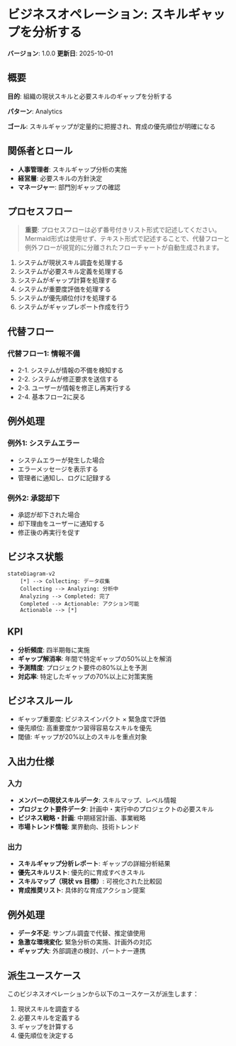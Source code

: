 # ビジネスオペレーション: スキルギャップを分析する

**バージョン**: 1.0.0
**更新日**: 2025-10-01

## 概要

**目的**: 組織の現状スキルと必要スキルのギャップを分析する

**パターン**: Analytics

**ゴール**: スキルギャップが定量的に把握され、育成の優先順位が明確になる

## 関係者とロール

- **人事管理者**: スキルギャップ分析の実施
- **経営層**: 必要スキルの方針決定
- **マネージャー**: 部門別ギャップの確認

## プロセスフロー

> **重要**: プロセスフローは必ず番号付きリスト形式で記述してください。
> Mermaid形式は使用せず、テキスト形式で記述することで、代替フローと例外フローが視覚的に分離されたフローチャートが自動生成されます。

1. システムが現状スキル調査を処理する
2. システムが必要スキル定義を処理する
3. システムがギャップ計算を処理する
4. システムが重要度評価を処理する
5. システムが優先順位付けを処理する
6. システムがギャップレポート作成を行う

## 代替フロー

### 代替フロー1: 情報不備
- 2-1. システムが情報の不備を検知する
- 2-2. システムが修正要求を送信する
- 2-3. ユーザーが情報を修正し再実行する
- 2-4. 基本フロー2に戻る

## 例外処理

### 例外1: システムエラー
- システムエラーが発生した場合
- エラーメッセージを表示する
- 管理者に通知し、ログに記録する

### 例外2: 承認却下
- 承認が却下された場合
- 却下理由をユーザーに通知する
- 修正後の再実行を促す

## ビジネス状態

```mermaid
stateDiagram-v2
    [*] --> Collecting: データ収集
    Collecting --> Analyzing: 分析中
    Analyzing --> Completed: 完了
    Completed --> Actionable: アクション可能
    Actionable --> [*]
```

## KPI

- **分析頻度**: 四半期毎に実施
- **ギャップ解消率**: 年間で特定ギャップの50%以上を解消
- **予測精度**: プロジェクト要件の80%以上を予測
- **対応率**: 特定したギャップの70%以上に対策実施

## ビジネスルール

- ギャップ重要度: ビジネスインパクト × 緊急度で評価
- 優先順位: 高重要度かつ習得容易なスキルを優先
- 閾値: ギャップが20%以上のスキルを重点対象

## 入出力仕様

### 入力

- **メンバーの現状スキルデータ**: スキルマップ、レベル情報
- **プロジェクト要件データ**: 計画中・実行中のプロジェクトの必要スキル
- **ビジネス戦略・計画**: 中期経営計画、事業戦略
- **市場トレンド情報**: 業界動向、技術トレンド

### 出力

- **スキルギャップ分析レポート**: ギャップの詳細分析結果
- **優先スキルリスト**: 優先的に育成すべきスキル
- **スキルマップ（現状 vs 目標）**: 可視化された比較図
- **育成推奨リスト**: 具体的な育成アクション提案

## 例外処理

- **データ不足**: サンプル調査で代替、推定値使用
- **急激な環境変化**: 緊急分析の実施、計画外の対応
- **ギャップ大**: 外部調達の検討、パートナー連携

## 派生ユースケース

このビジネスオペレーションから以下のユースケースが派生します：

1. 現状スキルを調査する
2. 必要スキルを定義する
3. ギャップを計算する
4. 優先順位を決定する
